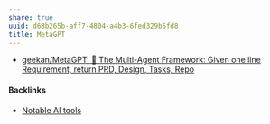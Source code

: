 ```yaml
---
share: true
uuid: d68b265b-aff7-4804-a4b3-6fed329b5fd8
title: MetaGPT
---
```

* [geekan/MetaGPT: 🌟 The Multi-Agent Framework: Given one line Requirement, return PRD, Design, Tasks, Repo](https://github.com/geekan/MetaGPT)

#### Backlinks

* [Notable AI tools](/1f16e3ec-47c6-4f57-97a6-4ab3bbec3237)